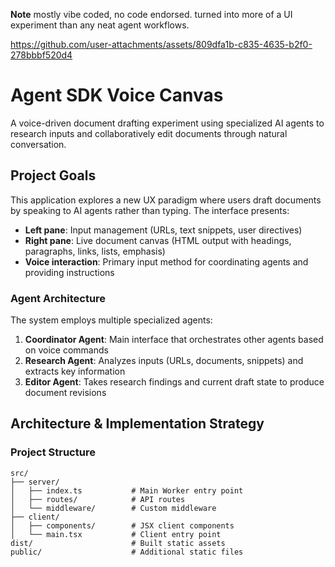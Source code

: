 **Note** mostly vibe coded, no code endorsed. turned into more of a UI experiment than any neat agent workflows.

https://github.com/user-attachments/assets/809dfa1b-c835-4635-b2f0-278bbbf520d4

# Agent SDK Voice Canvas

A voice-driven document drafting experiment using specialized AI agents to research inputs and collaboratively edit documents through natural conversation.

## Project Goals

This application explores a new UX paradigm where users draft documents by speaking to AI agents rather than typing. The interface presents:

- **Left pane**: Input management (URLs, text snippets, user directives)
- **Right pane**: Live document canvas (HTML output with headings, paragraphs, links, lists, emphasis)
- **Voice interaction**: Primary input method for coordinating agents and providing instructions

### Agent Architecture

The system employs multiple specialized agents:

1. **Coordinator Agent**: Main interface that orchestrates other agents based on voice commands
2. **Research Agent**: Analyzes inputs (URLs, documents, snippets) and extracts key information
3. **Editor Agent**: Takes research findings and current draft state to produce document revisions

## Architecture & Implementation Strategy

### Project Structure
```
src/
├── server/
│   ├── index.ts           # Main Worker entry point
│   ├── routes/            # API routes
│   └── middleware/        # Custom middleware
├── client/
│   ├── components/        # JSX client components
│   └── main.tsx           # Client entry point
dist/                      # Built static assets
public/                    # Additional static files
```

